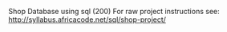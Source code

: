 Shop Database using sql (200)
For raw project instructions see: http://syllabus.africacode.net/sql/shop-project/